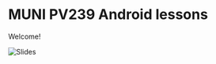 # MUNI PV239 Android lessons
Welcome!

![Slides](https://drive.google.com/drive/folders/16jWAWTa6GspCPtz_Rvq3b3n3mev_I5mI?usp=sharing)
